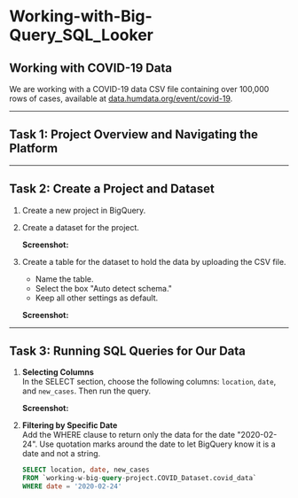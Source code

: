 # Working-with-Big-Query_SQL_Looker


## Working with COVID-19 Data
We are working with a COVID-19 data CSV file containing over 100,000 rows of cases, available at [data.humdata.org/event/covid-19](https://data.humdata.org/event/covid-19).

---

## Task 1: Project Overview and Navigating the Platform

---

## Task 2: Create a Project and Dataset
1. Create a new project in BigQuery.
2. Create a dataset for the project.
   
   **Screenshot:**
   ![]()

3. Create a table for the dataset to hold the data by uploading the CSV file. 
   - Name the table.
   - Select the box "Auto detect schema."
   - Keep all other settings as default.

   **Screenshot:**
   ![]()

---

## Task 3: Running SQL Queries for Our Data

1. **Selecting Columns**  
   In the SELECT section, choose the following columns: `location`, `date`, and `new_cases`. Then run the query.

   **Screenshot:**
   ![]()

2. **Filtering by Specific Date**  
   Add the WHERE clause to return only the data for the date "2020-02-24". Use quotation marks around the date to let BigQuery know it is a date and not a string. 
   
   ```sql
   SELECT location, date, new_cases 
   FROM `working-w-big-query-project.COVID_Dataset.covid_data`
   WHERE date = '2020-02-24'
